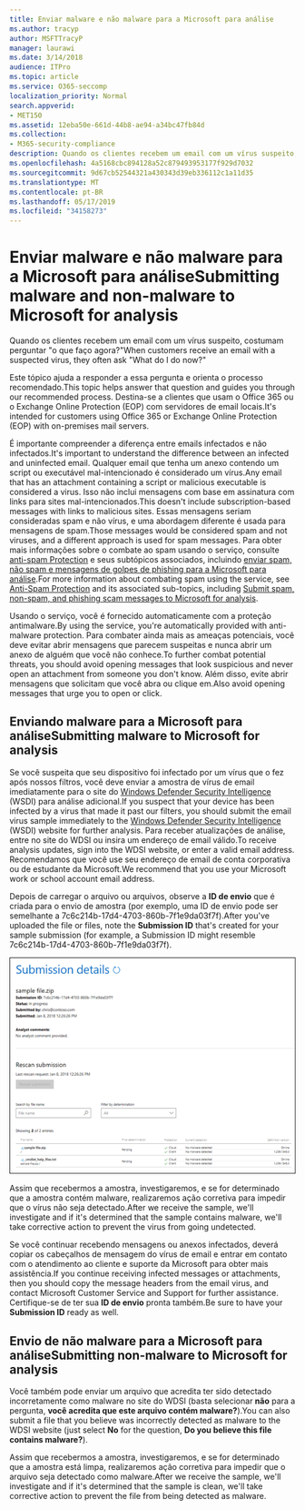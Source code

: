 ```yaml
---
title: Enviar malware e não malware para a Microsoft para análise
ms.author: tracyp
author: MSFTTracyP
manager: laurawi
ms.date: 3/14/2018
audience: ITPro
ms.topic: article
ms.service: O365-seccomp
localization_priority: Normal
search.appverid:
- MET150
ms.assetid: 12eba50e-661d-44b8-ae94-a34bc47fb84d
ms.collection:
- M365-security-compliance
description: Quando os clientes recebem um email com um vírus suspeito, eles costumam askWhat fazer agora?
ms.openlocfilehash: 4a5168cbc894128a52c879493953177f929d7032
ms.sourcegitcommit: 9d67cb52544321a430343d39eb336112c1a11d35
ms.translationtype: MT
ms.contentlocale: pt-BR
ms.lasthandoff: 05/17/2019
ms.locfileid: "34158273"
---
```

# <a name="submitting-malware-and-non-malware-to-microsoft-for-analysis"></a><span data-ttu-id="f2118-103">Enviar malware e não malware para a Microsoft para análise</span><span class="sxs-lookup"><span data-stu-id="f2118-103">Submitting malware and non-malware to Microsoft for analysis</span></span>

<span data-ttu-id="f2118-104">Quando os clientes recebem um email com um vírus suspeito, costumam perguntar "o que faço agora?"</span><span class="sxs-lookup"><span data-stu-id="f2118-104">When customers receive an email with a suspected virus, they often ask "What do I do now?"</span></span>
  
<span data-ttu-id="f2118-105">Este tópico ajuda a responder a essa pergunta e orienta o processo recomendado.</span><span class="sxs-lookup"><span data-stu-id="f2118-105">This topic helps answer that question and guides you through our recommended process.</span></span> <span data-ttu-id="f2118-106">Destina-se a clientes que usam o Office 365 ou o Exchange Online Protection (EOP) com servidores de email locais.</span><span class="sxs-lookup"><span data-stu-id="f2118-106">It's intended for customers using Office 365 or Exchange Online Protection (EOP) with on-premises mail servers.</span></span>
  
<span data-ttu-id="f2118-107">É importante compreender a diferença entre emails infectados e não infectados.</span><span class="sxs-lookup"><span data-stu-id="f2118-107">It's important to understand the difference between an infected and uninfected email.</span></span> <span data-ttu-id="f2118-108">Qualquer email que tenha um anexo contendo um script ou executável mal-intencionado é considerado um vírus.</span><span class="sxs-lookup"><span data-stu-id="f2118-108">Any email that has an attachment containing a script or malicious executable is considered a virus.</span></span> <span data-ttu-id="f2118-109">Isso não inclui mensagens com base em assinatura com links para sites mal-intencionados.</span><span class="sxs-lookup"><span data-stu-id="f2118-109">This doesn't include subscription-based messages with links to malicious sites.</span></span> <span data-ttu-id="f2118-110">Essas mensagens seriam consideradas spam e não vírus, e uma abordagem diferente é usada para mensagens de spam.</span><span class="sxs-lookup"><span data-stu-id="f2118-110">Those messages would be considered spam and not viruses, and a different approach is used for spam messages.</span></span> <span data-ttu-id="f2118-111">Para obter mais informações sobre o combate ao spam usando o serviço, consulte [anti-spam Protection](anti-spam-and-anti-malware-protection.md) e seus subtópicos associados, incluindo [enviar spam, não spam e mensagens de golpes de phishing para a Microsoft para análise](submit-spam-non-spam-and-phishing-scam-messages-to-microsoft-for-analysis.md).</span><span class="sxs-lookup"><span data-stu-id="f2118-111">For more information about combating spam using the service, see [Anti-Spam Protection](anti-spam-and-anti-malware-protection.md) and its associated sub-topics, including [Submit spam, non-spam, and phishing scam messages to Microsoft for analysis](submit-spam-non-spam-and-phishing-scam-messages-to-microsoft-for-analysis.md).</span></span> 
  
<span data-ttu-id="f2118-112">Usando o serviço, você é fornecido automaticamente com a proteção antimalware.</span><span class="sxs-lookup"><span data-stu-id="f2118-112">By using the service, you're automatically provided with anti-malware protection.</span></span> <span data-ttu-id="f2118-113">Para combater ainda mais as ameaças potenciais, você deve evitar abrir mensagens que parecem suspeitas e nunca abrir um anexo de alguém que você não conhece.</span><span class="sxs-lookup"><span data-stu-id="f2118-113">To further combat potential threats, you should avoid opening messages that look suspicious and never open an attachment from someone you don't know.</span></span> <span data-ttu-id="f2118-114">Além disso, evite abrir mensagens que solicitam que você abra ou clique em.</span><span class="sxs-lookup"><span data-stu-id="f2118-114">Also avoid opening messages that urge you to open or click.</span></span>
  
## <a name="submitting-malware-to-microsoft-for-analysis"></a><span data-ttu-id="f2118-115">Enviando malware para a Microsoft para análise</span><span class="sxs-lookup"><span data-stu-id="f2118-115">Submitting malware to Microsoft for analysis</span></span>

<span data-ttu-id="f2118-116">Se você suspeita que seu dispositivo foi infectado por um vírus que o fez após nossos filtros, você deve enviar a amostra de vírus de email imediatamente para o site do [Windows Defender Security Intelligence](https://www.microsoft.com/wdsi/filesubmission) (WSDI) para análise adicional.</span><span class="sxs-lookup"><span data-stu-id="f2118-116">If you suspect that your device has been infected by a virus that made it past our filters, you should submit the email virus sample immediately to the [Windows Defender Security Intelligence](https://www.microsoft.com/wdsi/filesubmission) (WSDI) website for further analysis.</span></span> <span data-ttu-id="f2118-117">Para receber atualizações de análise, entre no site do WDSI ou insira um endereço de email válido.</span><span class="sxs-lookup"><span data-stu-id="f2118-117">To receive analysis updates, sign into the WDSI website, or enter a valid email address.</span></span> <span data-ttu-id="f2118-118">Recomendamos que você use seu endereço de email de conta corporativa ou de estudante da Microsoft.</span><span class="sxs-lookup"><span data-stu-id="f2118-118">We recommend that you use your Microsoft work or school account email address.</span></span> 
  
<span data-ttu-id="f2118-119">Depois de carregar o arquivo ou arquivos, observe a **ID de envio** que é criada para o envio de amostra (por exemplo, uma ID de envio pode ser semelhante a 7c6c214b-17d4-4703-860b-7f1e9da03f7f).</span><span class="sxs-lookup"><span data-stu-id="f2118-119">After you've uploaded the file or files, note the **Submission ID** that's created for your sample submission (for example, a Submission ID might resemble 7c6c214b-17d4-4703-860b-7f1e9da03f7f).</span></span> 
  
![Detalhes de envio no site Windows Defender Security Intelligence](media/EOP-Malware-Protection-Center.png)
  
<span data-ttu-id="f2118-121">Assim que recebermos a amostra, investigaremos, e se for determinado que a amostra contém malware, realizaremos ação corretiva para impedir que o vírus não seja detectado.</span><span class="sxs-lookup"><span data-stu-id="f2118-121">After we receive the sample, we'll investigate and if it's determined that the sample contains malware, we'll take corrective action to prevent the virus from going undetected.</span></span>
  
<span data-ttu-id="f2118-122">Se você continuar recebendo mensagens ou anexos infectados, deverá copiar os cabeçalhos de mensagem do vírus de email e entrar em contato com o atendimento ao cliente e suporte da Microsoft para obter mais assistência.</span><span class="sxs-lookup"><span data-stu-id="f2118-122">If you continue receiving infected messages or attachments, then you should copy the message headers from the email virus, and contact Microsoft Customer Service and Support for further assistance.</span></span> <span data-ttu-id="f2118-123">Certifique-se de ter sua **ID de envio** pronta também.</span><span class="sxs-lookup"><span data-stu-id="f2118-123">Be sure to have your **Submission ID** ready as well.</span></span> 
  
## <a name="submitting-non-malware-to-microsoft-for-analysis"></a><span data-ttu-id="f2118-124">Envio de não malware para a Microsoft para análise</span><span class="sxs-lookup"><span data-stu-id="f2118-124">Submitting non-malware to Microsoft for analysis</span></span>

<span data-ttu-id="f2118-125">Você também pode enviar um arquivo que acredita ter sido detectado incorretamente como malware no site do WDSI (basta selecionar **não** para a pergunta, **você acredita que este arquivo contém malware?**).</span><span class="sxs-lookup"><span data-stu-id="f2118-125">You can also submit a file that you believe was incorrectly detected as malware to the WDSI website (just select **No** for the question, **Do you believe this file contains malware?**).</span></span>
  
<span data-ttu-id="f2118-126">Assim que recebermos a amostra, investigaremos, e se for determinado que a amostra está limpa, realizaremos ação corretiva para impedir que o arquivo seja detectado como malware.</span><span class="sxs-lookup"><span data-stu-id="f2118-126">After we receive the sample, we'll investigate and if it's determined that the sample is clean, we'll take corrective action to prevent the file from being detected as malware.</span></span>
  

